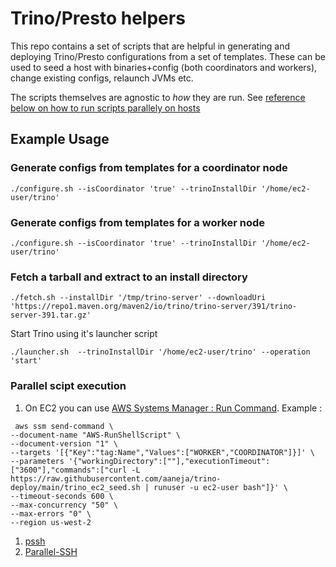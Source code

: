 # Trino/Presto helpers
This repo contains a set of scripts that are helpful in generating and deploying Trino/Presto configurations from a set of templates.
These can be used to seed a host with binaries+config (both coordinators and workers), change existing configs, relaunch JVMs etc.

The scripts themselves are agnostic to *how* they are run. See [reference below on how to run scripts parallely on hosts](#parallel-scipt-execution)


## Example Usage
### Generate configs from templates for a coordinator node
```
./configure.sh --isCoordinator 'true' --trinoInstallDir '/home/ec2-user/trino'
```

### Generate configs from templates for a worker node
```
./configure.sh --isCoordinator 'true' --trinoInstallDir '/home/ec2-user/trino'
```

### Fetch a tarball and extract to an install directory
```
./fetch.sh --installDir '/tmp/trino-server' --downloadUri 'https://repo1.maven.org/maven2/io/trino/trino-server/391/trino-server-391.tar.gz'
```

Start Trino using it's launcher script
```
./launcher.sh  --trinoInstallDir '/home/ec2-user/trino' --operation 'start'
```


### Parallel scipt execution

1. On EC2 you can use [AWS Systems Manager : Run Command](https://docs.aws.amazon.com/systems-manager/latest/userguide/walkthrough-cli.html#walkthrough-cli-run-scripts). Example :
```
 aws ssm send-command \
--document-name "AWS-RunShellScript" \
--document-version "1" \
--targets '[{"Key":"tag:Name","Values":["WORKER","COORDINATOR"]}]' \
--parameters '{"workingDirectory":[""],"executionTimeout":["3600"],"commands":["curl -L https://raw.githubusercontent.com/aaneja/trino-deploy/main/trino_ec2_seed.sh | runuser -u ec2-user bash"]}' \
--timeout-seconds 600 \
--max-concurrency "50" \
--max-errors "0" \
--region us-west-2
```

1. [pssh](https://github.com/lilydjwg/pssh)
1. [Parallel-SSH](https://github.com/ParallelSSH/parallel-ssh)


